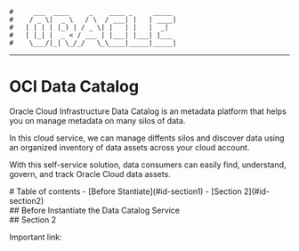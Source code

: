     #     ___  ____     _    ____ _     _____
    #    / _ \|  _ \   / \  / ___| |   | ____|
    #   | | | | |_) | / _ \| |   | |   |  _|
    #   | |_| |  _ < / ___ | |___| |___| |___
    #    \___/|_| \_/_/   \_\____|_____|_____|
***

# OCI Data Catalog

Oracle Cloud Infrastructure Data Catalog is an metadata platform that helps you on manage metadata on many silos of data.

In this cloud service, we can manage diffents silos and discover data using an organized inventory of data assets across your cloud account.

With this self-service solution, data consumers can easily find, understand, govern, and track Oracle Cloud data assets.

<div>
# Table of contents
- [Before Stantiate](#id-section1)
- [Section 2](#id-section2)

  <div id='id-section1'/>
  ## Before Instantiate the Data Catalog Service
  </div>
  <div id='id-section2'/>
  ## Section 2
  </div>
</div>

Important link:
